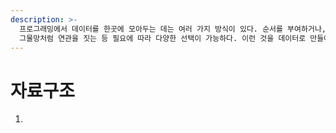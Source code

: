 ```yaml
---
description: >-
  프로그래밍에서 데이터를 한곳에 모아두는 데는 여러 가지 방식이 있다. 순서를 부여하거나, 순서 없이 그냥 모으거나, 쌍을 이루거나, 복잡한
  그물망처럼 연관을 짓는 등 필요에 따라 다양한 선택이 가능하다. 이런 것을 데이터로 만들어진 구조, 즉 자료구조라고 부른다.
---
```


# 자료구조

1. 

